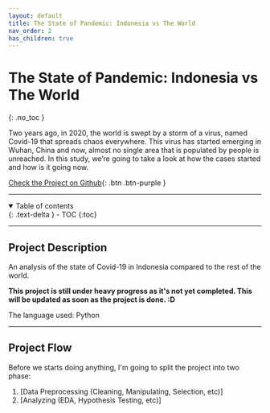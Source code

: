 ```yaml
---
layout: default
title: The State of Pandemic: Indonesia vs The World
nav_order: 2
has_children: true
---
```


# The State of Pandemic: Indonesia vs The World
{: .no_toc }

Two years ago, in 2020, the world is swept by a storm of a virus, named Covid-19 that spreads chaos everywhere. This virus has started emerging in Wuhan, China and now, almost no single area that is populated by people is unreached. In this study, we’re going to take a look at how the cases started and how is it going now.

[Check the Project on Github](https://github.com/muhamadridhomm/portfolio-projects/tree/main/projects/pandemic_indonesia_vs_world){: .btn .btn-purple }

---

<details open markdown="block">
  <summary>
    Table of contents
  </summary>
  {: .text-delta }
- TOC
{:toc}
</details>

---

## Project Description

An analysis of the state of Covid-19 in Indonesia compared to the rest of the world.

**This project is still under heavy progress as it's not yet completed. This will be updated as soon as the project is done. :D**

The language used: Python


---

## Project Flow

Before we starts doing anything, I'm going to split the project into two phase:

1. [Data Preprocessing (Cleaning, Manipulating, Selection, etc)]
2. [Analyzing (EDA, Hypothesis Testing, etc)]
